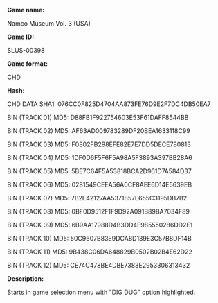 **Game name:**

Namco Museum Vol. 3 (USA)

**Game ID:**

SLUS-00398

**Game format:**

CHD

**Hash:**

CHD DATA SHA1: 076CC0F825D4704AA873FE76D9E2F7DC4DB50EA7

BIN (TRACK 01) MD5: D88FB1F922754603E53F61DAFF8544BB

BIN (TRACK 02) MD5: AF63AD009783289DF20BEA1633118C99

BIN (TRACK 03) MD5: F0802FB298EFE82E7E7DD5DECE780813

BIN (TRACK 04) MD5: 1DF0D6F5F6F5A98A5F3893A397BB28A6

BIN (TRACK 05) MD5: 5BE7C64F5A53818BCA2D961D7A584D37

BIN (TRACK 06) MD5: 0281549CEEA56A0CF8AEE6D14E5639EB

BIN (TRACK 07) MD5: 7B2E42127AA5371857E655C3195DB7B2

BIN (TRACK 08) MD5: 0BF0D9512F1F9D92A091B89BA7034F89

BIN (TRACK 09) MD5: 6B9AA17988D4B3DD4F985550286DD2E1

BIN (TRACK 10) MD5: 50C9607B83E9DCA8D139E3C57B8DF14B

BIN (TRACK 11) MD5: 9B438C06DA648829B0502B02B4E62D22

BIN (TRACK 12) MD5: CE74C478BE4DBE7383E2953306313432

**Description:**

Starts in game selection menu with "DIG DUG" option highlighted.